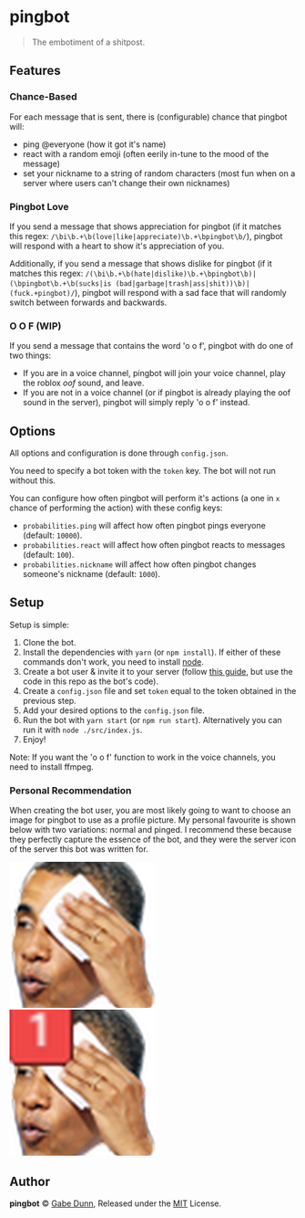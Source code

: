 # pingbot
> The embotiment of a shitpost.

## Features

### Chance-Based
For each message that is sent, there is (configurable) chance that pingbot will:
 - ping @everyone (how it got it's name)
 - react with a random emoji (often eerily in-tune to the mood of the message)
 - set your nickname to a string of random characters (most fun when on a server where users can't change their own
 nicknames)

### Pingbot Love
If you send a message that shows appreciation for pingbot (if it matches this regex:
`/\bi\b.+\b(love|like|appreciate)\b.+\bpingbot\b/`), pingbot will respond with a heart to show it's appreciation of you.

Additionally, if you send a message that shows dislike for pingbot (if it matches this regex:
`/(\bi\b.+\b(hate|dislike)\b.+\bpingbot\b)|(\bpingbot\b.+\b(sucks|is (bad|garbage|trash|ass|shit))\b)|(fuck.+pingbot)/`),
pingbot will respond with a sad face that will randomly switch between forwards and backwards.

### O O F (WIP)
If you send a message that contains the word 'o o f', pingbot with do one of two things:
 - If you are in a voice channel, pingbot will join your voice channel, play the roblox *oof* sound, and leave.
 - If you are not in a voice channel (or if pingbot is already playing the oof sound in the server), pingbot will simply
 reply 'o o f' instead.

## Options
All options and configuration is done through `config.json`.

You need to specify a bot token with the `token` key. The bot will not run without this.

You can configure how often pingbot will perform it's actions (a one in `x` chance of performing the action) with these
config keys:
 - `probabilities.ping` will affect how often pingbot pings everyone (default: `10000`).
 - `probabilities.react` will affect how often pingbot reacts to messages (default: `100`).
 - `probabilities.nickname` will affect how often pingbot changes someone's nickname (default: `1000`).

## Setup
Setup is simple:
 1. Clone the bot.
 2. Install the dependencies with `yarn` (or `npm install`). If either of these commands don't work, you need to install
 [node][2].
 3. Create a bot user & invite it to your server (follow [this guide][1], but use the code in this repo as the bot's
 code).
 4. Create a `config.json` file and set `token` equal to the token obtained in the previous step.
 5. Add your desired options to the `config.json` file.
 6. Run the bot with `yarn start` (or `npm run start`). Alternatively you can run it with `node ./src/index.js`.
 7. Enjoy!

[1]: https://www.howtogeek.com/364225/how-to-make-your-own-discord-bot/
[2]: https://nodejs.org

Note: If you want the 'o o f' function to work in the voice channels, you need to install ffmpeg.

### Personal Recommendation
When creating the bot user, you are most likely going to want to choose an image for pingbot to use as a profile
picture. My personal favourite is shown below with two variations: normal and pinged. I recommend these because they
perfectly capture the essence of the bot, and they were the server icon of the server this bot was written for.

![pingbot][normal]
![pingbot pinged][pinged]

[normal]: resources/pingbot.png
[pinged]: resources/pingbot_pinged.png

## Author
**pingbot** © [Gabe Dunn](https://github.com/redxtech), Released under the [MIT](./license.md) License.
